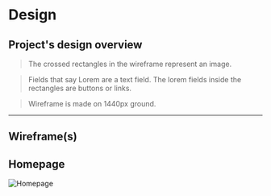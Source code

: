 # Design

## Project's design overview

> The crossed rectangles in the wireframe represent an image.

> Fields that say Lorem are a text field. The lorem fields inside the rectangles are buttons or links.

> Wireframe is made on 1440px ground.

---

## Wireframe(s)

## Homepage

![Homepage](https://github.com/HYF-Class20/agile-development-group1-hyf-redesign/blob/planning/design.md/planning/assets/homepage.jpg?raw=true)


